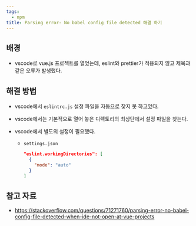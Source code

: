 ```yaml
---
tags:
  - npm
title: Parsing error- No babel config file detected 해결 하기
---
```



## 배경

- vscode로 vue.js 프로젝트를 열었는데, eslint와 prettier가 적용되지 않고 제목과 같은 오류가 발생했다.

## 해결 방법

- vscode에서 `eslintrc.js` 설정 파일을 자동으로 찾지 못 하고있다. 

- vscode에서는 기본적으로 열어 놓은 디렉토리의 최상단에서 설정 파일을 찾는다.

- vscode에서 별도의 설정이 필요했다.

  - `settings.json`

    ```json
    "eslint.workingDirectories": [
      {        
        "mode": "auto"
      }
    ]
    ```

## 참고 자료

- https://stackoverflow.com/questions/71271760/parsing-error-no-babel-config-file-detected-when-ide-not-open-at-vue-projects
